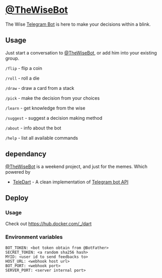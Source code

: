 # [@TheWiseBot](https://t.me/TheWiseBot)

The Wise [Telegram Bot](https://telegram.org/blog/bot-revolution) is here to make your decisions within a blink.

## Usage

Just start a conversation to [@TheWiseBot](https://t.me/TheWiseBot), or add him into your existing group.

`/flip` - flip a coin

`/roll` - roll a die

`/draw` - draw a card from a stack

`/pick` - make the decision from your choices

`/learn` - get knowledge from the wise

`/suggest` - suggest a decision making method

`/about` - info about the bot

`/help` - list all available commands

## dependancy

[@TheWiseBot](https://t.me/TheWiseBot) is a weekend project, and just for the memes.
Which powered by

- [TeleDart](https://github.com/DinoLeung/TeleDart) - A clean implementation of [Telegram bot API](https://core.telegram.org/bots/api)

## Deploy

### Usage

Check out https://hub.docker.com/_/dart

### Environment variables

```
BOT_TOKEN: <bot token obtain from @BotFather>
SECRET_TOKEN: <a random sha256 hash>
MYID: <user id to send feedbacks to>
HOST_URL: <webhook host url>
BOT_PORT: <webhook port>
SERVER_PORT: <server internal port>
```
